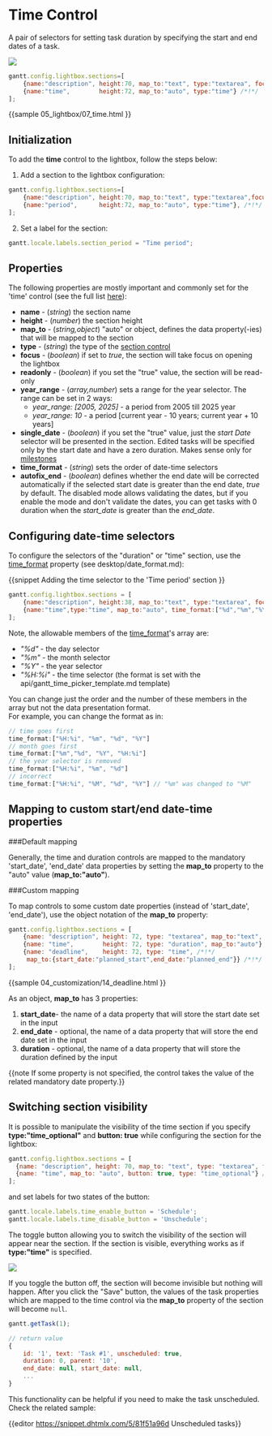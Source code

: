 Time Control
=================

A pair of selectors for setting task duration by specifying the start and end dates of a task.

<img src="desktop/time_control.png"/>

~~~js
gantt.config.lightbox.sections=[
    {name:"description", height:70, map_to:"text", type:"textarea", focus:true},
    {name:"time",        height:72, map_to:"auto", type:"time"} /*!*/
];
~~~

{{sample
	05_lightbox/07_time.html
}}

Initialization
---------------------------

To add the **time** control to the lightbox, follow the steps below:

1) Add a section to the lightbox configuration:

~~~js
gantt.config.lightbox.sections=[
    {name:"description", height:70, map_to:"text", type:"textarea",focus:true},
    {name:"period",      height:72, map_to:"auto", type:"time"}, /*!*/
];
~~~

2) Set a label for the section:

~~~js
gantt.locale.labels.section_period = "Time period";
~~~


Properties
-------------------------

The following properties are mostly important and commonly set for the 'time' control (see the full list <a href="api/gantt_lightbox_config.md">here</a>):

- **name** - (*string*) the section name 
- **height** - (*number*) the section height
- **map_to** - (*string,object*) "auto" or object, defines the data property(-ies) that will be mapped to the section
- **type** - (*string*) the type of the [section control](desktop/default_edit_form.md#lightboxcontrols)
- **focus** - (*boolean*) if set to *true*, the section will take focus on opening the lightbox
- **readonly** - (*boolean*) if you set the "true" value, the section will be read-only
- **year_range** - (*array,number*) sets a range for the year selector. The range can be set in 2 ways: 
	- *year_range: [2005, 2025]* - a period from 2005 till 2025 year
    - *year_range: 10*  - a period [current year - 10 years; current year + 10 years]
- **single_date** - (*boolean*) if you set the "true" value, just the *start Date* selector will be presented in the section. 
Edited tasks will be specified only by the start date and have a zero duration. Makes sense only for [milestones](desktop/task_types.md#milestones)
- **time_format** - (*string*) sets the order of date-time selectors
- **autofix_end** - (*boolean*) defines whether the end date will be corrected automatically if the selected start date is greater than the end date, *true* by default. The disabled mode allows validating the dates, but if you enable the mode and don't validate the dates, you can get tasks with 0 duration when the *start_date* is greater than the *end_date*.
 
Configuring date-time selectors 
-------------------------------------------------

To configure the selectors of the "duration" or "time" section, use the [time_format](api/gantt_lightbox_config.md) property (see desktop/date_format.md):

{{snippet
Adding the time selector to the 'Time period' section
}}
~~~js
gantt.config.lightbox.sections = [
	{name:"description", height:38, map_to:"text", type:"textarea", focus:true},
    {name:"time",type:"time", map_to:"auto", time_format:["%d","%m","%Y","%H:%i"]}/*!*/
];
~~~

Note, the allowable members of the [time_format](api/gantt_lightbox_config.md)'s array are:

- *"%d"* - the day selector 
- *"%m"* - the month selector
- *"%Y"* - the year selector
- *"%H:%i"* - the time selector (the format is set with the api/gantt_time_picker_template.md template) 

You can change just the order and the number of these members in the array but not the data presentation format.<br> For example, you can change the format as in:

~~~js
// time goes first
time_format:["%H:%i", "%m", "%d", "%Y"] 
// month goes first
time_format:["%m","%d", "%Y", "%H:%i"]
// the year selector is removed
time_format:["%H:%i", "%m", "%d"]
// incorrect
time_format:["%H:%i", "%M", "%d", "%Y"] // "%m" was changed to "%M"
~~~


Mapping to custom start/end date-time properties
-------------------------------------------------

###Default mapping

Generally, the time and duration controls are mapped to the mandatory 'start_date', 'end_date' data properties by setting the **map_to** property to the "auto" value (**map_to:"auto"**).

###Custom mapping

To map controls to some custom date properties (instead of 'start_date', 'end_date'), use the object notation of the **map_to** property:

~~~js
gantt.config.lightbox.sections = [
	{name: "description", height: 72, type: "textarea", map_to:"text", focus: true},
	{name: "time", 		  height: 72, type: "duration", map_to:"auto"},
	{name: "deadline",    height: 72, type: "time", /*!*/
     map_to:{start_date:"planned_start",end_date:"planned_end"}} /*!*/
];
~~~

{{sample
04_customization/14_deadline.html
}}

As an object, **map_to** has 3 properties: 

1. **start_date**- the name of a data property that will store  the start date  set in the input
2. **end_date** - optional, the name of a data property that will store the end date set in the input 
3. **duration** - optional, the name of a data property that will store the duration defined by the input 

{{note If some property is not specified, the control takes the value of the related mandatory date property.}}



Switching section visibility
--------------------------

It is possible to manipulate the visibility of the time section if you specify **type:"time_optional"** and **button: true** while configuring the section for the lightbox:

~~~js
gantt.config.lightbox.sections = [
  {name: "description", height: 70, map_to: "text", type: "textarea", focus: true},
  {name: "time", map_to: "auto", button: true, type: "time_optional"} /*!*/
];
~~~

and set labels for two states of the button:

~~~js
gantt.locale.labels.time_enable_button = 'Schedule';
gantt.locale.labels.time_disable_button = 'Unschedule';
~~~

The toggle button allowing you to switch the visibility of the section will appear near the section.  If the section is visible, everything works as if **type:"time"** is specified.

![](desktop/time_optional.png)

If you toggle the button off, the section will become invisible but nothing will happen. After you click the "Save" button, the values of the task properties which are mapped to the time control via the **map_to** property of the section will become `null`.

~~~js
gantt.getTask(1);

// return value
{
    id: '1', text: 'Task #1', unscheduled: true, 
    duration: 0, parent: '10',
    end_date: null, start_date: null,
    ...
}
~~~

This functionality can be helpful if you need to make the task unscheduled. Check the related sample:

{{editor	https://snippet.dhtmlx.com/5/81f51a96d	Unscheduled tasks}}
